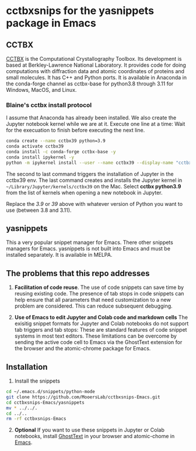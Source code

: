 # cctbxsnips for the yasnippets package in Emacs

## CCTBX

[CCTBX](https://github.com/cctbx/cctbx_project) is the Computational Crystallography Toolbox. 
Its development is based at Berkley-Lawrence National Laboratory.
It provides code for doing computations with diffraction data and atomic coordinates of proteins and small molecules.
It has C++ and Python ports.
It is available in Anaconda in the conda-forge channel as cctbx-base for python3.8 through 3.11 for Windows, MacOS, and Linux.

### Blaine's cctbx install protocol

I assume that Anaconda has already been installed. We also create the Jupyter notebook kernel while we are at it. Execute one line at a time: Wait for the execuation to finish before executing the next line.

```bash
conda create --name cctbx39 python=3.9
conda activate cctbx39
conda install -c conda-forge cctbx-base -y
conda install ipykernel -y
python -m ipykernel install --user --name cctbx39 --display-name "cctbx python3.9"
```

The second to last command triggers the installation of Jupyter in the cctbx39 env.
The last command creates and installs the Jupyter kernel in `~/Library/Jupyter/kernels/cctbx39` on the Mac.
Select **cctbx python3.9** from the list of kernels when opening a new notebook in Jupyter.

Replace the *3.9* or *39* above with whatever version of Python you want to use (between 3.8 and 3.11).

## yasnippets

This a very popular snippet manager for Emacs.
There other snippets managers for Emacs.
yasnippets is not built into Emacs and must be installed separately.
It is available in MELPA.


## The problems that this repo addresses

1. **Facilitation of code reuse**. The use of code snippets can save time by reusing existing code. The presence of tab stops in code snippets can help ensure that all parameters that need customization to a new problem are considered. This can reduce subsequent debugging.

2. **Use of Emacs to edit Jupyter and Colab code and markdown cells** The exisitig snippet formats for Jupyter and Colab notebooks do not support tab triggers and tab stops: These are standard features of code snippet systems in most text editors. These limitations can be overcome by sending the active code cell to Emacs via the GhostText extension for the browser and the atomic-chrome package for Emacs.

## Installation

1. Install the snippets

```bash
cd ~/.emacs.d/snippets/python-mode
git clone https://github.com/MooersLab/cctbxsnips-Emacs.git
cd cctbxsnips-Emacs/yasnippets
mv * ../../.
cd ../..
rm -rf cctbxsnips-Emacs
```

2. **Optional** If you want to use these snippets in Jupyter or Colab notebooks, install [GhostText](https://ghosttext.fregante.com/) in your browser and atomic-chome in [Emacs](https://github.com/alpha22jp/atomic-chrome).

